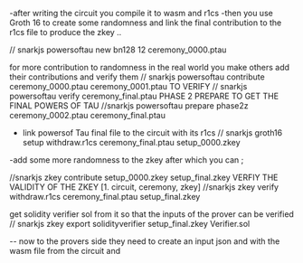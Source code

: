-after writing the circuit you compile it to wasm and r1cs 
-then you use Groth 16 to create some randomness and link the final contribution to the r1cs file to produce the zkey .. 

 //  snarkjs powersoftau new bn128 12 ceremony_0000.ptau
 
 for more contribution to randomness in the real world you make others add their contributions and verify them 
 //   snarkjs powersoftau contribute ceremony_0000.ptau ceremony_0001.ptau
 TO VERIFY 
 // snarkjs powersoftau verify ceremony_final.ptau 
 PHASE 2 PREPARE TO GET THE FINAL POWERS OF TAU
 //snarkjs powersoftau prepare phase2z ceremony_0002.ptau ceremony_final.ptau

- link powersof Tau final file to the circuit with its r1cs
// snarkjs groth16 setup withdraw.r1cs ceremony_final.ptau setup_0000.zkey


-add some more randomness to the zkey after which you can ;

//snarkjs zkey contribute setup_0000.zkey setup_final.zkey
VERFIY THE VALIDITY OF THE ZKEY [1. circuit, ceremony, zkey]
//snarkjs zkey verify withdraw.r1cs ceremony_final.ptau setup_final.zkey


 get solidity verifier sol from it so that the inputs of the prover can be verified
// snarkjs zkey export solidityverifier setup_final.zkey Verifier.sol



-- now to the provers side they need to create an input json and with the wasm file from the circuit and 
